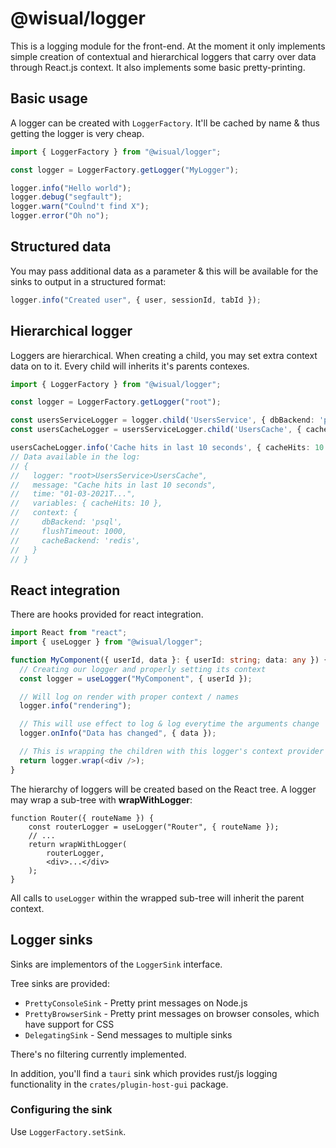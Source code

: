 # @wisual/logger

This is a logging module for the front-end. At the moment it only implements simple creation of contextual and
hierarchical loggers that carry over data through React.js context. It also implements some basic pretty-printing.

## Basic usage
A logger can be created with `LoggerFactory`. It'll be cached by name & thus getting the logger is very cheap.

```typescript jsx
import { LoggerFactory } from "@wisual/logger";

const logger = LoggerFactory.getLogger("MyLogger");

logger.info("Hello world");
logger.debug("segfault");
logger.warn("Coulnd't find X");
logger.error("Oh no");
```

## Structured data
You may pass additional data as a parameter & this will be available for the sinks to output in a structured format:
```typescript jsx
logger.info("Created user", { user, sessionId, tabId });
```

## Hierarchical logger
Loggers are hierarchical. When creating a child, you may set extra context data on to it. Every child will inherits it's
parents contexes.
```typescript jsx
import { LoggerFactory } from "@wisual/logger";

const logger = LoggerFactory.getLogger("root");

const usersServiceLogger = logger.child('UsersService', { dbBackend: 'psql', flushTimeout: 1000 });
const usersCacheLogger = usersServiceLogger.child('UsersCache', { cacheBackend: 'redis' });

usersCacheLogger.info('Cache hits in last 10 seconds', { cacheHits: 10 });
// Data available in the log:
// {
//   logger: "root>UsersService>UsersCache",
//   message: "Cache hits in last 10 seconds",
//   time: "01-03-2021T...",
//   variables: { cacheHits: 10 },
//   context: {
//     dbBackend: 'psql',
//     flushTimeout: 1000,
//     cacheBackend: 'redis',
//   }
// }
```

## React integration
There are hooks provided for react integration.

```typescript jsx
import React from "react";
import { useLogger } from "@wisual/logger";

function MyComponent({ userId, data }: { userId: string; data: any }) {
  // Creating our logger and properly setting its context
  const logger = useLogger("MyComponent", { userId });

  // Will log on render with proper context / names
  logger.info("rendering");

  // This will use effect to log & log everytime the arguments change
  logger.onInfo("Data has changed", { data });

  // This is wrapping the children with this logger's context provider
  return logger.wrap(<div />);
}
```

The hierarchy of loggers will be created based on the React tree. A logger may wrap a sub-tree with **wrapWithLogger**:
```tsx
function Router({ routeName }) {
    const routerLogger = useLogger("Router", { routeName });
    // ...
    return wrapWithLogger(
        routerLogger,
        <div>...</div>
    );
}
```

All calls to `useLogger` within the wrapped sub-tree will inherit the parent context.

## Logger sinks
Sinks are implementors of the `LoggerSink` interface.

Tree sinks are provided:

* `PrettyConsoleSink` - Pretty print messages on Node.js
* `PrettyBrowserSink` - Pretty print messages on browser consoles, which have support for CSS
* `DelegatingSink` - Send messages to multiple sinks

There's no filtering currently implemented.

In addition, you'll find a `tauri` sink which provides rust/js logging functionality in the `crates/plugin-host-gui`
package.

### Configuring the sink
Use `LoggerFactory.setSink`.